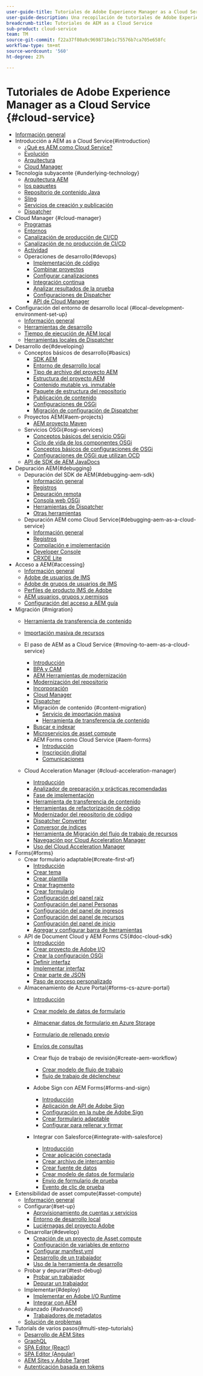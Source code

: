 ```yaml
---
user-guide-title: Tutoriales de Adobe Experience Manager as a Cloud Service
user-guide-description: Una recopilación de tutoriales de Adobe Experience Manager as a Cloud Service.
breadcrumb-title: Tutoriales de AEM as a Cloud Service
sub-product: cloud-service
team: TM
source-git-commit: f22a37f80a9c9698718e1c75576b7ca705e658fc
workflow-type: tm+mt
source-wordcount: '560'
ht-degree: 23%

---
```



# Tutoriales de Adobe Experience Manager as a Cloud Service {#cloud-service}

+ [Información general](./overview.md)
+ Introducción a AEM as a Cloud Service{#introduction}
   + [¿Qué es AEM como Cloud Service?](./introduction/what-is-aem-as-a-cloud-service.md)
   + [Evolución](./introduction/evolution.md)
   + [Arquitectura](./introduction/architecture.md)
   + [Cloud Manager](./introduction/cloud-manager.md)
+ Tecnología subyacente {#underlying-technology}
   + [Arquitectura AEM](./underlying-technology/introduction-architecture.md)
   + [los paquetes](./underlying-technology/introduction-osgi.md)
   + [Repositorio de contenido Java](./underlying-technology/introduction-jcr.md)
   + [Sling](./underlying-technology/introduction-sling.md)
   + [Servicios de creación y publicación](./underlying-technology/introduction-author-publish.md)
   + [Dispatcher](./underlying-technology/introduction-dispatcher.md)
+ Cloud Manager {#cloud-manager}
   + [Programas](./cloud-manager/programs.md)
   + [Entornos](./cloud-manager/environments.md)
   + [Canalización de producción de CI/CD](./cloud-manager/cicd-production-pipeline.md)
   + [Canalización de no producción de CI/CD](./cloud-manager/cicd-non-production-pipeline.md)
   + [Actividad](./cloud-manager/activity.md)
   + Operaciones de desarrollo{#devops}
      + [Implementación de código](./cloud-manager/devops/deploy-code.md)
      + [Combinar proyectos](./cloud-manager/devops/merge-projects.md)
      + [Configurar canalizaciones](./cloud-manager/devops/configure-pipelines.md)
      + [Integración continua](./cloud-manager/devops/continuous-integration.md)
      + [Analizar resultados de la prueba](./cloud-manager/devops/analyze-test-results.md)
      + [Configuraciones de Dispatcher](./cloud-manager/devops/dispatcher-configurations.md)
      + [API de Cloud Manager](./cloud-manager/devops/cloud-manager-apis.md)
+ Configuración del entorno de desarrollo local {#local-development-environment-set-up}
   + [Información general](./local-development-environment/overview.md)
   + [Herramientas de desarrollo](./local-development-environment/development-tools.md)
   + [Tiempo de ejecución de AEM local](./local-development-environment/aem-runtime.md)
   + [Herramientas locales de Dispatcher](./local-development-environment/dispatcher-tools.md)
+ Desarrollo de{#developing}
   + Conceptos básicos de desarrollo{#basics}
      + [SDK AEM](./developing/basics/aem-sdk.md)
      + [Entorno de desarrollo local](./developing/basics/local-development-environment.md)
      + [Tipo de archivo del proyecto AEM](./developing/basics/aem-project-archetype.md)
      + [Estructura del proyecto AEM](./developing/basics/project-structure.md)
      + [Contenido mutable vs. inmutable](./developing/basics/mutable-immutable.md)
      + [Paquete de estructura del repositorio](./developing/basics/repository-structure-package.md)
      + [Publicación de contenido](./developing/basics/content-publishing.md)
      + [Configuraciones de OSGi](./developing/basics/osgi-configurations.md)
      + [Migración de configuración de Dispatcher](./developing/basics/dispatcher-configuration.md)
   + Proyectos AEM{#aem-projects}
      + [AEM proyecto Maven](./developing/projects/maven-project-structure.md)
   + Servicios OSGi{#osgi-services}
      + [Conceptos básicos del servicio OSGi](./developing/osgi-services/basics.md)
      + [Ciclo de vida de los componentes OSGi](./developing/osgi-services/lifecycle.md)
      + [Conceptos básicos de configuraciones de OSGi](./developing/osgi-services/configurations.md)
      + [Configuraciones de OSGi que utilizan OCD](./developing/osgi-services/configurations-ocd.md)
   + [API de SDK de AEM JavaDocs](https://javadoc.io/doc/com.adobe.aem/aem-sdk-api/latest/index.html)
+ Depuración AEM{#debugging}
   + Depuración del SDK de AEM{#debugging-aem-sdk}
      + [Información general](./debugging/aem-sdk-local-quickstart/overview.md)
      + [Registros](./debugging/aem-sdk-local-quickstart/logs.md)
      + [Depuración remota](./debugging/aem-sdk-local-quickstart/remote-debugging.md)
      + [Consola web OSGi](./debugging/aem-sdk-local-quickstart/osgi-web-consoles.md)
      + [Herramientas de Dispatcher](./debugging/aem-sdk-local-quickstart/dispatcher-tools.md)
      + [Otras herramientas](./debugging/aem-sdk-local-quickstart/other-tools.md)
   + Depuración AEM como Cloud Service{#debugging-aem-as-a-cloud-service}
      + [Información general](./debugging/cloud-service/overview.md)
      + [Registros](./debugging/cloud-service/logs.md)
      + [Compilación e implementación](./debugging/cloud-service/build-and-deployment.md)
      + [Developer Console](./debugging/cloud-service/developer-console.md)
      + [CRXDE Lite](./debugging/cloud-service/crxde-lite.md)
+ Acceso a AEM{#accessing}
   + [Información general](./accessing/overview.md)
   + [Adobe de usuarios de IMS](./accessing/adobe-ims-users.md)
   + [Adobe de grupos de usuarios de IMS](./accessing/adobe-ims-user-groups.md)
   + [Perfiles de producto IMS de Adobe](./accessing/adobe-ims-product-profiles.md)
   + [AEM usuarios, grupos y permisos](./accessing/aem-users-groups-and-permissions.md)
   + [Configuración del acceso a AEM guía](./accessing/walk-through.md)
+ Migración {#migration}
   + [Herramienta de transferencia de contenido](./migration/content-transfer-tool.md)
   + [Importación masiva de recursos](./migration/bulk-import.md)

   + El paso de AEM as a Cloud Service {#moving-to-aem-as-a-cloud-service}
      + [Introducción](./migration/moving-to-aem-as-a-cloud-service/introduction.md)
      + [BPA y CAM](./migration/moving-to-aem-as-a-cloud-service/bpa-and-cam.md)
      + [AEM Herramientas de modernización](./migration/moving-to-aem-as-a-cloud-service/aem-modernization-tools.md)
      + [Modernización del repositorio](./migration/moving-to-aem-as-a-cloud-service/repository-modernization.md)
      + [Incorporación](./migration/moving-to-aem-as-a-cloud-service/onboarding.md)
      + [Cloud Manager](./migration/moving-to-aem-as-a-cloud-service/cloud-manager.md)
      + [Dispatcher](./migration/moving-to-aem-as-a-cloud-service/dispatcher.md)
      + Migración de contenido {#content-migration}
         + [Servicio de importación masiva](./migration/moving-to-aem-as-a-cloud-service/content-migration/bulk-import-service.md)
         + [Herramienta de transferencia de contenido](./migration/moving-to-aem-as-a-cloud-service/content-migration/content-transfer-tool.md)
      + [Buscar e indexar](./migration/moving-to-aem-as-a-cloud-service/search-and-indexing.md)
      + [Microservicios de asset compute](./migration/moving-to-aem-as-a-cloud-service/asset-compute-microservices.md)
      + AEM Forms como Cloud Service {#aem-forms}
         + [Introducción](./migration/moving-to-aem-as-a-cloud-service/aem-forms/introduction.md)
         + [Inscripción digital](./migration/moving-to-aem-as-a-cloud-service/aem-forms/digital-enrollment.md)
         + [Comunicaciones](./migration/moving-to-aem-as-a-cloud-service/aem-forms/communications.md)
   + Cloud Acceleration Manager {#cloud-acceleration-manager}
      + [Introducción](./migration/cloud-acceleration-manager/introduction.md)
      + [Analizador de preparación y prácticas recomendadas](./migration/cloud-acceleration-manager/readiness-and-best-practice-analyzer.md)
      + [Fase de implementación](./migration/cloud-acceleration-manager/implementation-phase.md)
      + [Herramienta de transferencia de contenido](./migration/cloud-acceleration-manager/content-transfer-tool.md)
      + [Herramientas de refactorización de código](./migration/cloud-acceleration-manager/code-refactoring-tools.md)
      + [Modernizador del repositorio de código](./migration/cloud-acceleration-manager/code-repository-modernizer.md)
      + [Dispatcher Converter](./migration/cloud-acceleration-manager/dispatcher-converter.md)
      + [Conversor de índices](./migration/cloud-acceleration-manager/index-converter.md)
      + [Herramienta de Migración del flujo de trabajo de recursos](./migration/cloud-acceleration-manager/asset-workflow-migration-tool.md)
      + [Navegación por Cloud Acceleration Manager](./migration/cloud-acceleration-manager/navigating.md)
      + [Uso del Cloud Acceleration Manager](./migration/cloud-acceleration-manager/using.md)
+ Forms{#forms}
   + Crear formulario adaptable{#create-first-af}
      + [Introducción](./forms/create-first-af/introduction.md)
      + [Crear tema](./forms/create-first-af/create-theme.md)
      + [Crear plantilla](./forms/create-first-af/create-template.md)
      + [Crear fragmento](./forms/create-first-af/create-fragments.md)
      + [Crear formulario](./forms/create-first-af/create-af.md)
      + [Configuración del panel raíz](./forms/create-first-af/configure-root-panel.md)
      + [Configuración del panel Personas](./forms/create-first-af/configure-people-panel.md)
      + [Configuración del panel de ingresos](./forms/create-first-af/configure-income-panel.md)
      + [Configuración del panel de recursos](./forms/create-first-af/configure-assets-panel.md)
      + [Configuración del panel de inicio](./forms/create-first-af/configure-start-panel.md)
      + [Agregar y configurar barra de herramientas](./forms/create-first-af/add-configure-toolbar.md)
   + API de Document Cloud y AEM Forms CS{#doc-cloud-sdk}
      + [Introducción](./forms/doc-cloud-sdk/introduction.md)
      + [Crear proyecto de Adobe I/O](./forms/doc-cloud-sdk/create-document-cloud-credentials.md)
      + [Crear la configuración OSGi](./forms/doc-cloud-sdk/create-doc-cloud-configuration.md)
      + [Definir interfaz](./forms/doc-cloud-sdk/create-interface.md)
      + [Implementar interfaz](./forms/doc-cloud-sdk/implement-interface.md)
      + [Crear parte de JSON](./forms/doc-cloud-sdk/get-content-analyzer.md)
      + [Paso de proceso personalizado](./forms/doc-cloud-sdk/custom-process-step.md)
   + Almacenamiento de Azure Portal{#forms-cs-azure-portal}
      + [Introducción](./forms/forms-cs-azure-portal/introduction.md)
      + [Crear modelo de datos de formulario](./forms/forms-cs-azure-portal/create-fdm.md)
      + [Almacenar datos de formulario en Azure Storage](./forms/forms-cs-azure-portal/create-af.md)
      + [Formulario de rellenado previo](./forms/forms-cs-azure-portal/prefill-af-storage.md)
      + [Envíos de consultas](./forms/forms-cs-azure-portal/query-submitted-data.md)


      + Crear flujo de trabajo de revisión{#create-aem-workflow}
         + [Crear modelo de flujo de trabajo](./forms/create-aem-workflow/create-workflow.md)
         + [flujo de trabajo de déclencheur](./forms/create-aem-workflow/configure-af.md)
      + Adobe Sign con AEM Forms{#forms-and-sign}
         + [Introducción](./forms/forms-and-sign/introduction.md)
         + [Aplicación de API de Adobe Sign](./forms/forms-and-sign/create-sign-api-application.md)
         + [Configuración en la nube de Adobe Sign](./forms/forms-and-sign/create-adobe-sign-cloud-configuration.md)
         + [Crear formulario adaptable](./forms/forms-and-sign/create-adaptive-form.md)
         + [Configurar para rellenar y firmar](./forms/forms-and-sign/configure-form-fill-and-sign.md)
      + Integrar con Salesforce{#integrate-with-salesforce}
         + [Introducción](./forms/integrate-with-salesforce/introduction.md)
         + [Crear aplicación conectada](./forms/integrate-with-salesforce/create-connected-app.md)
         + [Crear archivo de intercambio](./forms/integrate-with-salesforce/describe-rest-api.md)
         + [Crear fuente de datos](./forms/integrate-with-salesforce/create-data-source.md)
         + [Crear modelo de datos de formulario](./forms/integrate-with-salesforce/create-form-data-model.md)
         + [Envío de formulario de prueba](./forms/integrate-with-salesforce/create-lead-submitting-form.md)
         + [Evento de clic de prueba](./forms/integrate-with-salesforce/create-lead-click-event.md)
+ Extensibilidad de asset compute{#asset-compute}
   + [Información general](./asset-compute/overview.md)
   + Configurar{#set-up}
      + [Aprovisionamiento de cuentas y servicios](./asset-compute/set-up/accounts-and-services.md)
      + [Entorno de desarrollo local](./asset-compute/set-up/development-environment.md)
      + [Luciérnagas del proyecto Adobe](./asset-compute/set-up/firefly.md)
   + Desarrollar{#develop}
      + [Creación de un proyecto de Asset compute](./asset-compute/develop/project.md)
      + [Configuración de variables de entorno](./asset-compute/develop/environment-variables.md)
      + [Configurar manifest.yml](./asset-compute/develop/manifest.md)
      + [Desarrollo de un trabajador](./asset-compute/develop/worker.md)
      + [Uso de la herramienta de desarrollo](./asset-compute/develop/development-tool.md)
   + Probar y depurar{#test-debug}
      + [Probar un trabajador](./asset-compute/test-debug/test.md)
      + [Depurar un trabajador](./asset-compute/test-debug/debug.md)
   + Implementar{#deploy}
      + [Implementar en Adobe I/O Runtime](./asset-compute/deploy/runtime.md)
      + [Integrar con AEM](./asset-compute/deploy/processing-profiles.md)
   + Avanzado {#advanced}
      + [Trabajadores de metadatos](./asset-compute/advanced/metadata.md)
   + [Solución de problemas](./asset-compute/troubleshooting.md)
+ Tutorials de varios pasos{#multi-step-tutorials}
   + [Desarrollo de AEM Sites](https://experienceleague.adobe.com/docs/experience-manager-learn/getting-started-wknd-tutorial-develop/overview.html)
   + [GraphQL](https://experienceleague.adobe.com/docs/experience-manager-learn/getting-started-with-aem-headless/graphql/overview.html)
   + [SPA Editor (React)](https://experienceleague.adobe.com/docs/experience-manager-learn/spa-react-tutorial/overview.html)
   + [SPA Editor (Angular)](https://experienceleague.adobe.com/docs/experience-manager-learn/spa-angular-tutorial/overview.html)
   + [AEM Sites y Adobe Target](https://experienceleague.adobe.com/docs/experience-manager-learn/aem-target-tutorial/overview.html)
   + [Autenticación basada en tokens](https://experienceleague.adobe.com/docs/experience-manager-learn/getting-started-with-aem-headless/authentication/overview.html)

